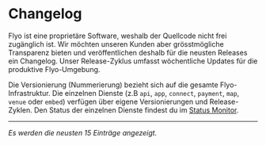 <script setup>
import ChangeLog from '../components/ChangeLog.vue'
</script>

# Changelog

Flyo ist eine proprietäre Software, weshalb der Quellcode nicht frei zugänglich ist. Wir möchten unseren Kunden aber grösstmögliche Transparenz bieten und veröffentlichen deshalb für die neusten Releases ein Changelog. Unser Release-Zyklus umfasst wöchentliche Updates für die produktive Flyo-Umgebung.

Die Versionierung (Nummerierung) bezieht sich auf die gesamte Flyo-Infrastruktur. Die einzelnen Dienste (z.B `api`, `app`, `connect`, `payment`, `map`, `venue` oder `embed`) verfügen über eigene Versionierungen und Release-Zyklen. Den Status der einzelnen Dienste findest du im [Status Monitor](https://status.flyo.cloud).

<Suspense>
  <ChangeLog />
  <template #fallback>
    Die Changelog Daten werden geladen ...
  </template>
</Suspense>
    
---

*Es werden die neusten 15 Einträge angezeigt.*
